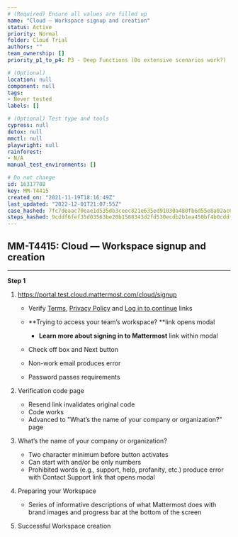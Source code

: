 ```yaml
---
# (Required) Ensure all values are filled up
name: "Cloud — Workspace signup and creation"
status: Active
priority: Normal
folder: Cloud Trial
authors: ""
team_ownership: []
priority_p1_to_p4: P3 - Deep Functions (Do extensive scenarios work?)

# (Optional)
location: null
component: null
tags: 
- Never tested
labels: []

# (Optional) Test type and tools
cypress: null
detox: null
mmctl: null
playwright: null
rainforest: 
- N/A
manual_test_environments: []

# Do not change
id: 16317708
key: MM-T4415
created_on: "2021-11-19T18:16:49Z"
last_updated: "2022-12-01T21:07:55Z"
case_hashed: 7fc7deaac70eae1d535db3ceec821e635ed91030a480fb6d55e8a02ac62a8627f5dcfd7e0561fa9dc2fbd3629a58372d
steps_hashed: 9cddf6fef35d03563be20b1588343d2fd530ecdb2b1ea450bf4b0cddf6d16ddb75c639dcff7f78b4733a6b1d960ad4b8
---
```


<!-- (Auto-generated) Based on frontmatter's "key" and "name" -->

## MM-T4415: Cloud — Workspace signup and creation

---

**Step 1**

1. <https://portal.test.cloud.mattermost.com/cloud/signup>

   - Verify [Terms](https://mattermost.com/cloud-subscription-terms/), [Privacy Policy](https://mattermost.com/privacy-policy/) and [Log in to continue](https://portal.test.cloud.mattermost.com/cloud/login) links

   - \*\*Trying to access your team’s workspace? \*\*link opens modal

     - **Learn more about signing in to Mattermost** link within modal

   - Check off box and Next button

   - Non-work email produces error

   - Password passes requirements

2. Verification code page

   - Resend link invalidates original code
   - Code works
   - Advanced to "What’s the name of your company or organization?" page

3. What’s the name of your company or organization?

   - Two character minimum before button activates
   - Can start with and/or be only numbers
   - Prohibited words (e.g., support, help, profanity, etc.) produce error with Contact Support link that opens modal

4. Preparing your Workspace

   - Series of informative descriptions of what Mattermost does with brand images and progress bar at the bottom of the screen

5. Successful Workspace creation
